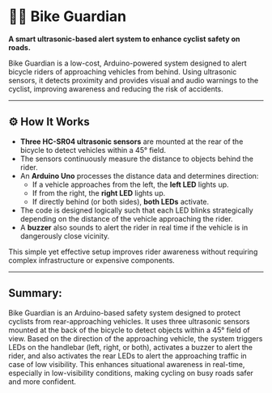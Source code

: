 # 🚴‍♂️ Bike Guardian

**A smart ultrasonic-based alert system to enhance cyclist safety on roads.**

Bike Guardian is a low-cost, Arduino-powered system designed to alert bicycle riders of approaching vehicles from behind. Using ultrasonic sensors, it detects proximity and provides visual and audio warnings to the cyclist, improving awareness and reducing the risk of accidents.

---

## ⚙️ How It Works

- **Three HC-SR04 ultrasonic sensors** are mounted at the rear of the bicycle to detect vehicles within a 45° field.
- The sensors continuously measure the distance to objects behind the rider.
- An **Arduino Uno** processes the distance data and determines direction:
  - If a vehicle approaches from the left, the **left LED** lights up.
  - If from the right, the **right LED** lights up.
  - If directly behind (or both sides), **both LEDs** activate.
- The code is designed logically such that each LED blinks strategically depending on the distance of the vehicle approaching the rider.
- A **buzzer** also sounds to alert the rider in real time if the vehicle is in dangerously close vicinity.

This simple yet effective setup improves rider awareness without requiring complex infrastructure or expensive components. 

---

## Summary:

Bike Guardian is an Arduino-based safety system designed to protect cyclists from rear-approaching vehicles. It uses three ultrasonic sensors mounted at the back of the bicycle to detect objects within a 45° field of view. Based on the direction of the approaching vehicle, the system triggers LEDs on the handlebar (left, right, or both), activates a buzzer to alert the rider, and also activates the rear LEDs to alert the approaching traffic in case of low visibility. This enhances situational awareness in real-time, especially in low-visibility conditions, making cycling on busy roads safer and more confident.
